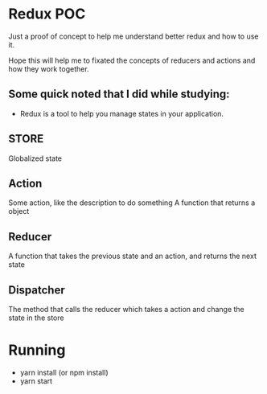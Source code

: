 # Redux POC

Just a proof of concept to help me understand better redux and how to use it.

Hope this will help me to fixated the concepts of reducers and actions and how they work together.

## Some quick noted that I did while studying:

- Redux is a tool to help you manage states in your application.

## STORE

Globalized state

## Action

Some action, like the description to do something
A function that returns a object

## Reducer

A function that takes the previous state and an action, and returns the next state

## Dispatcher

The method that calls the reducer which takes a action and change the state in the store

# Running

- yarn install (or npm install)
- yarn start
